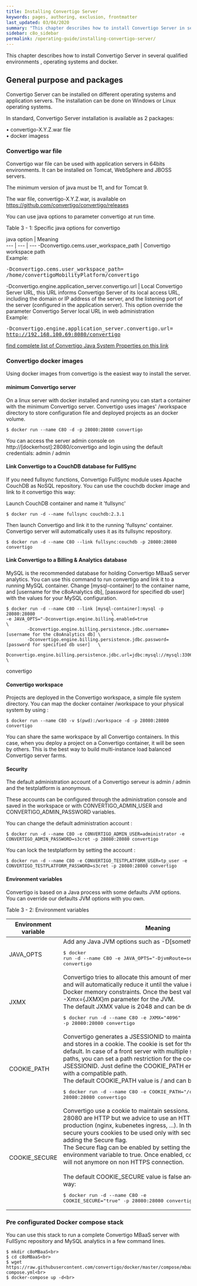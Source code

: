 ```yaml
---
title: Installing Convertigo Server
keywords: pages, authoring, exclusion, frontmatter
last_updated: 03/04/2020
summary: "This chapter describes how to install Convertigo Server in several qualified environments and operating systems."
sidebar: c8o_sidebar
permalink: /operating-guide/installing-convertigo-server/
---
```

This chapter describes how to install Convertigo Server in several qualified environments , operating systems and docker.

## General purpose and packages

Convertigo Server can be installed on different operating systems and application servers. The installation can be done on Windows or Linux operating systems.

In standard, Convertigo Server installation is available as 2 packages:<br>


 • convertigo-X.Y.Z.war file<br>
 • docker imagess


### Convertigo war file

Convertigo war file can be used with application servers in 64bits environments. It can be installed  on Tomcat, WebSphere and JBOSS servers.

The minimum version of java must be 11, and for Tomcat 9.

The war file, convertigo-X.Y.Z.war, is available on https://github.com/convertigo/convertigo/releases

You can use java options to parameter convertigo at run time.

Table 3 - 1: Specific java options for convertigo

 
  java option | Meaning  
--- | --- | --- 
-Dconvertigo.cems.user_workspace_path  | Convertigo workspace path<br>Example:<br><pre>-Dconvertigo.cems.user_workspace_path=<br>/home/convertigoMobilityPlatform/convertigo</pre>
-Dconvertigo.engine.application_server.convertigo.url | Local Convertigo Server URL, this URL informs Convertigo Server of its local access URL, including the domain or IP address of the server, and the listening port of the server (configured in the application server). This option override the parameter Convertigo Server local URL in web administration<br>Example:<br><pre>-Dconvertigo.engine.application_server.convertigo.url=<br>http://192.168.100.69:8080/convertigo</pre>


[find complete list of Convertigo Java System Properties on this link](../appendixes/#list-of-convertigo-java-system-properties)


### Convertigo docker images

Using docker images from convertigo is the easiest way to install the server.

#### minimum Convertigo server

On a linux server with docker installed and running you can start a container with the minimum Convertigo server. Convertigo uses images' /workspace directory to store configuration file and deployed projects as an docker volume.

    $ docker run --name C8O -d -p 28080:28080 convertigo

You can access the server admin console on http://[dockerhost]:28080/convertigo and login using the default credentials: admin / admin

#### Link Convertigo to a CouchDB database for FullSync 


If you need fullsync functions, Convertigo FullSync module uses Apache CouchDB as NoSQL repository. You can use the couchdb docker image and link to it convertigo this way:

Launch CouchDB container and name it 'fullsync'

    $ docker run -d --name fullsync couchdb:2.3.1

Then launch Convertigo and link it to the running 'fullsync' container. Convertigo server will automatically uses it as its fullsync repository.

    $ docker run -d --name C8O --link fullsync:couchdb -p 28080:28080 convertigo


#### Link Convertigo to a Billing & Analytics database

MySQL is the recommended database for holding Convertigo MBaaS server analytics. You can use this command to run convertigo and link it to a running MySQL container. Change [mysql-container] to the container name, and [username for the c8oAnalytics db], [password for specified db user] with the values for your MySQL configuration.

    $ docker run -d --name C8O --link [mysql-container]:mysql -p 28080:28080                             \
    -e JAVA_OPTS="-Dconvertigo.engine.billing.enabled=true                                           \ 
            -Dconvertigo.engine.billing.persistence.jdbc.username=[username for the c8oAnalytics db] \
            -Dconvertigo.engine.billing.persistence.jdbc.password=[password for specified db user]   \
            -Dconvertigo.engine.billing.persistence.jdbc.url=jdbc:mysql://mysql:3306/c8oAnalytics"   \
convertigo

#### Convertigo workspace

Projects are deployed in the Convertigo workspace, a simple file system directory. You can map the docker container /workspace to your physical system by using :

    $ docker run --name C8O -v $(pwd):/workspace -d -p 28080:28080 convertigo

You can share the same workspace by all Convertigo containers. In this case, when you deploy a project on a Convertigo container, it will be seen by others. This is the best way to build multi-instance load balanced Convertigo server farms.

#### Security

The default administration account of a Convertigo serveur is admin / admin and the testplatform is anonymous.

These accounts can be configured through the administration console and saved in the workspace or with CONVERTIGO_ADMIN_USER and CONVERTIGO_ADMIN_PASSWORD variables.

You can change the default administration account :

    $ docker run -d --name C8O -e CONVERTIGO_ADMIN_USER=administrator -e CONVERTIGO_ADMIN_PASSWORD=s3cret -p 28080:28080 convertigo


You can lock the testplatform by setting the account :

    $ docker run -d --name C8O -e CONVERTIGO_TESTPLATFORM_USER=tp_user -e CONVERTIGO_TESTPLATFORM_PASSWORD=s3cret -p 28080:28080 convertigo


#### Environment variables

Convertigo is based on a Java process with some defaults JVM options. You can override our defaults JVM options with you own.

Table 3 - 2: Environment variables

 Environment variable | Meaning  
--- | ---  
JAVA_OPTS  |Add any Java JVM options such as -D[something] : <br><pre>$ docker run -d --name C8O -e JAVA_OPTS="-DjvmRoute=server1" -p 28080:28080 convertigo</pre>
JXMX|Convertigo tries to allocate this amount of memory in the container and will automatically reduce it until the value is compatible for the Docker memory constraints. Once the best value found, it is used as -Xmx={JXMX}m parameter for the JVM.<br>The default JXMX value is 2048 and can be defined :<br><pre>$ docker run -d --name C8O -e JXMX="4096" -p 28080:28080 convertigo</pre>
COOKIE_PATH|Convertigo generates a JSESSIONID to maintain the user session and stores in a cookie. The cookie is set for the server path / by default. In case of a front server with multiple services for different paths, you can set a path restriction for the cookie with the JSESSIONID. Just define the COOKIE_PATH environment variable with a compatible path.<br>The default COOKIE_PATH value is / and can be defined this way:<br><pre>$ docker run -d --name C8O -e COOKIE_PATH="/convertigo" -p 28080:28080 convertigo</pre>
COOKIE_SECURE|Convertigo use a cookie to maintain sessions. Requests on port 28080 are HTTP but we advice to use an HTTPS front for production (nginx, kubenetes ingress, ...). In this case, you can secure yours cookies to be used only with secured connections by adding the Secure flag.<br>The Secure flag can be enabled by setting the COOKIE_SECURE environment variable to true. Once enabled, cookies and sessions will not anymore on non HTTPS connection.<br><br>The default COOKIE_SECURE value is false and can be defined this way: <br /><pre>$ docker run -d --name C8O -e COOKIE_SECURE="true" -p 28080:28080 convertigo</pre>


### Pre configurated Docker compose stack

You can use this stack to run a complete Convertigo MBaaS server with FullSync repository and MySQL analytics in a few command lines.

```
$ mkdir c8oMBaaS<br>
$ cd c8oMBaaS<br>
$ wget https://raw.githubusercontent.com/convertigo/docker/master/compose/mbaas/docker-compose.yml<br>
$ docker-compose up -d<br>
```

